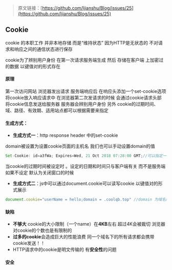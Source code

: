> 原文链接：[https://github.com/ljianshu/Blog/issues/25](https://github.com/ljianshu/Blog/issues/25)

## Cookie

cookie 的本职工作 并非本地存储 而是“维持状态” 因为HTTP是无状态的 不对请求和响应之间的通信状态进行保存

cookie为了辨别用户身份 在第一次请求服务端生成 然后 存储在客户端 上加密过的数据 以键值对的形式存在

#### 原理

第一次访问网站 浏览器发出请求 服务端响应后 在响应头添加一个set-cookie选项 将cookie放入响应请求中 在浏览器第二次发请求的时候 会通过cookie请求头部 将cookie信息发送给服务器 服务器会辨别用户身份 另外 cookie的过期时间、域、路径、有效期、适用站点都可以根据需要来指定

#### 生成方式：

* **生成方式一**：http response header 中的set-cookie

domain被设置为设置cookie页面的主机名 我们也可以手动设置domain的值

```js
Set-Cookie: id=a3fWa; Expires=Wed, 21 Oct 2018 07:28:00 GMT;//可以指定一个特定的过期时间（Expires）或有效期（Max-Age）
```

当cookie的过期时间被设定时 。设定的日期和时间只与客户端有关 而不是服务端 如果不设定 默认为关闭窗口的时候

* **生成方式二**：js中可以通过document.cookie可以读写cookie 以键值对的形式展示

```js
document.cookie="userName = hello;domain = .coolqb.top" //domain 为域名限制
```

#### 缺陷

* **不够大** cookie的大小限制（一个name）在**4KB**左右 超过4K会被裁切 浏览器对cookie的个数也是有限制的
* **过多的cookie**会造成巨大的性能浪费 同一个域名下的所有请求都会携带cookie发送！！
* HTTP请求中的cookie是明文传输的 有**安全性**的问题

#### 安全



